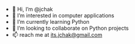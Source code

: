 - 👋 Hi, I’m @jchak
- 👀 I’m interested in computer applications
- 🌱 I’m currently learning Python
- 💞️ I’m looking to collaborate on Python projects
- 📫  reach me at its.jchak@gmail.com

<!---
jchak/jchak is a ✨ special ✨ repository because its `README.md` (this file) appears on your GitHub profile.
You can click the Preview link to take a look at your changes.
--->
